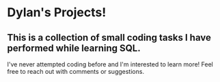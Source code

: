 # Dylan's Projects!
## This is a collection of small coding tasks I have performed while learning SQL.
I've never attempted coding before and I'm interested to learn more! Feel free to reach out with comments or suggestions.
